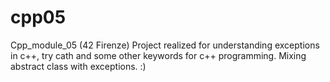 # cpp05
Cpp_module_05 (42 Firenze)
Project realized for understanding exceptions in c++, try cath and some other keywords for c++ programming.
Mixing abstract class with exceptions. :)
